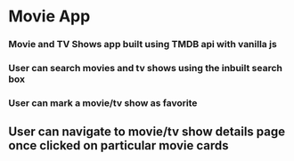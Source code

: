 # Movie App

### Movie and TV Shows app built using TMDB api with vanilla js

### User can search movies and tv shows using the inbuilt search box

### User can mark a movie/tv show as favorite

## User can navigate to movie/tv show details page once clicked on particular movie cards
